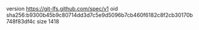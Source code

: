 version https://git-lfs.github.com/spec/v1
oid sha256:b9300b45b9c80714dd3d7c5e9d5096b7cb460f6182c8f2cb30170b748f83df4c
size 1418
